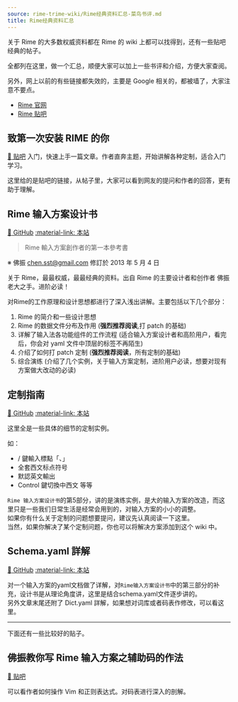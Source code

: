 ```yaml
---
source: rime-trime-wiki/Rime经典资料汇总-菜鸟书评.md
title: Rime经典资料汇总
---
```


关于 Rime 的大多数权威资料都在 Rime 的 wiki 上都可以找得到，还有一些贴吧经典的帖子。

全都列在这里，做一个汇总，顺便大家可以加上一些书评和介绍，方便大家查阅。

另外，网上以前的有些链接都失效的，主要是 Google 相关的，都被墙了，大家注意不要点。

- [Rime 官网](http://rime.im/)
- [Rime 贴吧](http://tieba.baidu.com/f?ie=utf-8&kw=rime&fr=search)


## 致第一次安装 RIME 的你

[:link: 贴吧](http://tieba.baidu.com/p/3288634121?pid=57279455882&cid=89312209915#89312209915)
入门，快速上手一篇文章。作者直奔主题，开始讲解各种定制，适合入门学习。

这里给的是贴吧的链接，从帖子里，大家可以看到网友的提问和作者的回答，更有助于理解。

## Rime 输入方案设计书

[:link: GitHub](https://github.com/rime/home/wiki/RimeWithSchemata)
[:material-link: 本站](../../wiki/RimeWithSchemata.md)

> Rime 輸入方案創作者的第一本參考書

※ 佛振 chen.sst@gmail.com 修訂於 2013 年 5 月 4 日

关于 Rime，最最权威，最最经典的资料。出自 Rime 的主要设计者和创作者 佛振老大之手。进阶必读！

对Rime的工作原理和设计思想都进行了深入浅出讲解。主要包括以下几个部分：

1. Rime 的简介和一些设计思想
2. Rime 的数据文件分布及作用 (**强烈推荐阅读**,打 patch 的基础)
3. 详解了输入法各功能组件的工作流程 (适合输入方案设计者和高阶用户，看完后，你会对 yaml 文件中顶层的标签不再陌生)
4. 介绍了如何打 patch 定制 (**强烈推荐阅读**，所有定制的基础)
5. 综合演练 (介绍了几个实例，关于输入方案定制，进阶用户必读，想要对现有方案做大改动的必读)

## 定制指南

[:link: GitHub](https://github.com/rime/home/wiki/CustomizationGuide)
[:material-link: 本站](../../wiki/CustomizationGuide.md)

这里全是一些具体的细节的定制实例。

如：

- / 鍵輸入標點「、」
- 全套西文标点符号
- 默認英文輸出
- Control 鍵切換中西文
等等

`Rime 输入方案设计书`的第5部分，讲的是演练实例，是大的输入方案的改造，而这里只是一些我们日常生活是经常会用到的，对输入方案的小小的调整。  
如果你有什么关于定制的问题想要提问，建议先认真阅读一下这里。  
当然，如果你解决了某个定制问题，你也可以将解决方案添加到这个 wiki 中。

## Schema.yaml 詳解

[:link: GitHub](https://github.com/LEOYoon-Tsaw/Rime_collections/blob/master/Rime_description.md)
[:material-link: 本站](../../collect/RimeDescription-Schema.md)

对一个输入方案的yaml文档做了详解，对`Rime输入方案设计书`中的第三部分的补充，设计书是从理论角度讲，这里是结合schema.yaml文件逐步讲的。  
另外文章末尾还附了 Dict.yaml 詳解，如果想对词库或者码表作修改，可以看这里。


----
下面还有一些比较好的贴子。

## 佛振教你写 Rime 输入方案之辅助码的作法

[:link: 贴吧](http://tieba.baidu.com/p/2094178562)

可以看作者如何操作 Vim 和正则表达式。对码表进行深入的剖解。
